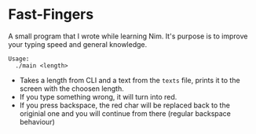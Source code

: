 # Fast-Fingers

A small program that I wrote while learning Nim. It's purpose is to improve your typing speed and general knowledge.

```
Usage:
  ./main <length>
```


* Takes a length from CLI and a text from the `texts` file, prints it to the screen with the choosen length.
* If you type something wrong, it will turn into red.
* If you press backspace, the red char will be replaced back to the originial one and you will continue from there (regular backspace behaviour)
